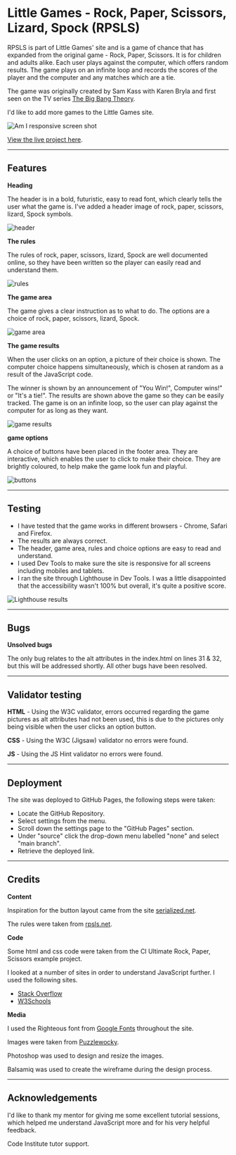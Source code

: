 # Little Games - Rock, Paper, Scissors, Lizard, Spock (RPSLS)

RPSLS is part of Little Games' site and is a game of chance that has expanded from the original game - Rock, Paper, Scissors. It is for children and adults alike. Each user plays against the computer, which offers random results. The game plays on an infinite loop and records the scores of the player and the computer and any matches which are a tie.

The game was originally created by Sam Kass with Karen Bryla and first seen on the TV series [The Big Bang Theory](https://bigbangtheory.fandom.com/wiki/Rock,_Paper,_Scissors,_Lizard,_Spock).

I'd like to add more games to the Little Games site.

![Am I responsive screen shot](./assets/images/am-i-responsive.jpg)

[View the live project here](https://tenstand.github.io/little-games/).

___

## Features

**Heading**

The header is in a bold, futuristic, easy to read font, which clearly tells the user what the game is. I've added a header image of rock, paper, scissors, lizard, Spock symbols.

![header](./assets/images/header.jpg)

**The rules**

The rules of rock, paper, scissors, lizard, Spock are well documented online, so they have been written so the player can easily read and understand them.

![rules](./assets/images/rules.jpg)

**The game area**

The game gives a clear instruction as to what to do. The options are a choice of rock, paper, scissors, lizard, Spock.

![game area](./assets/images/results.jpg)

**The game results**

When the user clicks on an option, a picture of their choice is shown. The computer choice happens simultaneously, which is chosen at random as a result of the JavaScript code.

The winner is shown by an announcement of "You Win!", Computer wins!" or "It's a tie!". The results are shown above the game so they can be easily tracked. The game is on an infinite loop, so the user can play against the computer for as long as they want.

![game results](./assets/images/game-results.jpg)

**game options**

A choice of buttons have been placed in the footer area. They are interactive, which enables the user to click to make their choice. They are brightly coloured, to help make the game look fun and playful.

![buttons](./assets/images/buttons.jpg)

___

## Testing

- I have tested that the game works in different browsers - Chrome, Safari and Firefox.
- The results are always correct.
- The header, game area, rules and choice options are easy to read and understand.
- I used Dev Tools to make sure the site is responsive for all screens including mobiles and tablets.
- I ran the site through Lighthouse in Dev Tools. I was a little disappointed that the accessibility wasn't 100% but overall, it's quite a positive score.

![Lighthouse results](./assets/images/lighthouse.jpg)

___

## Bugs

**Unsolved bugs**

The only bug relates to the alt attributes in the index.html on lines 31 & 32, but this will be addressed shortly. All other bugs have been resolved.

___

## Validator testing

**HTML** - Using the W3C validator, errors occurred regarding the game pictures as alt attributes had not been used, this is due to the pictures only being visible when the user clicks an option button.

**CSS** - Using the W3C (Jigsaw) validator no errors were found.

**JS** - Using the JS Hint validator no errors were found.

___

## Deployment

The site was deployed to GitHub Pages, the following steps were taken:

- Locate the GitHub Repository.
- Select settings from the menu.
- Scroll down the settings page to the "GitHub Pages" section.
- Under "source" click the drop-down menu labelled "none" and select "main branch".
- Retrieve the deployed link.

___

## Credits

**Content**

Inspiration for the button layout came from the site [serialized.net](https://serialized.net/app/rpsls/#BITBH).

The rules were taken from [rpsls.net](https://rpsls.net/#55xt9).

**Code**

Some html and css code were taken from the CI Ultimate Rock, Paper, Scissors example project. 

I looked at a number of sites in order to understand JavaScript further. I used the following sites.

- [Stack Overflow](https://stackoverflow.com/)
- [W3Schools](https://www.w3schools.com/)

**Media**

I used the Righteous font from [Google Fonts](https://fonts.google.com/) throughout the site.

Images were taken from [Puzzlewocky](https://puzzlewocky.com/parlor-games/rock-paper-scissors-lizard-spock/).

Photoshop was used to design and resize the images.

Balsamiq was used to create the wireframe during the design process.

___

## Acknowledgements

I'd like to thank my mentor for giving me some excellent tutorial sessions, which helped me understand JavaScript more and for his very helpful feedback.

Code Institute tutor support.